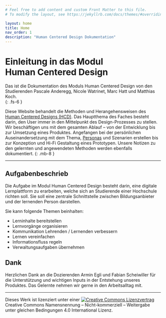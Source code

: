 ```yaml
---
# Feel free to add content and custom Front Matter to this file.
# To modify the layout, see https://jekyllrb.com/docs/themes/#overriding-theme-defaults

layout: home
title: Home
nav_order: 1
description: "Human Centered Design Dokumentation"
---
```


# Einleitung in das Modul Human&nbsp;Centered&nbsp;Design&nbsp;
Das ist die Dokumentation des Moduls Human Centered Design von den Studierenden Pascale Anderegg, Nicole Watrinet, Marc Hatt und Matthias Koch.  
{: .fs-6 }

Diese Website behandelt die Methoden und Herangehensweisen des [Human Centered Designs (HCD)](https://en.wikipedia.org/wiki/Human-centered_design). Das Hauptthema des Faches besteht darin, den User immer in den Mittelpunkt des Design-Prozesses zu stellen. Wir beschäftigen uns mit dem gesamten Ablauf – von der Entwicklung bis zur Umsetzung eines Produktes. Angefangen bei der persönlichen Auseinandersetzung mit dem Thema, [Personas](https://www.usability.de/leistungen/methoden/personas.html) und Szenarien erstellen bis zur Konzeption und Hi-Fi Gestaltung eines Prototypen. Unsere Notizen zu den gelernten und angewendeten Methoden werden ebenfalls dokumentiert. 
{: .mb-8 }

---

## Aufgabenbeschrieb
Die Aufgabe im Modul Human Centered Design besteht darin, eine digitale Lernplattform zu erarbeiten, welche sich an Studierende einer Hochschule richten soll. Sie soll eine zentrale Schnittstelle zwischen Bildungsanbieter und der lernenden Person darstellen.

Sie kann folgende Themen beinhalten:
* Lerninhalte bereitstellen
* Lernvorgänge organisieren
* Kommunikation Lehrenden / Lernenden verbessern
* Lernen vereinfachen
* Informationsfluss regeln
* Verwaltungsaufgaben übernehmen

## Dank
Herzlichen Dank an die Dozierenden Armin Egli und Fabian Scheiwiller für die Unterstützung und wichtigen Inputs in der Entstehung unseres Produktes. Das Gelernte nehmen wir gerne in den Arbeitsalltag mit.
  
---
Dieses Werk ist lizenziert unter einer <a href="http://creativecommons.org/licenses/by-nc-sa/4.0/"><img src="https://i.creativecommons.org/l/by-nc-sa/4.0/80x15.png" style="border-width:0"  alt="Creative Commons Lizenzvertrag"></a> Creative Commons Namensnennung&nbsp;– Nicht-kommerziell&nbsp;– Weitergabe unter gleichen Bedingungen 4.0 International Lizenz.
